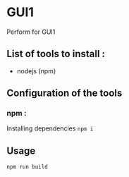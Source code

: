 # GUI1

Perform for GUI1

## List of tools to install :

- nodejs (npm)

## Configuration of the tools

### npm :
Installing dependencies 
`npm i`

## Usage

`npm run build`


